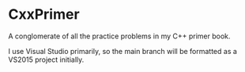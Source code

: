 # CxxPrimer
A conglomerate of all the practice problems in my C++ primer book.

I use Visual Studio primarily, so the main branch will be formatted as a VS2015 project initially.
